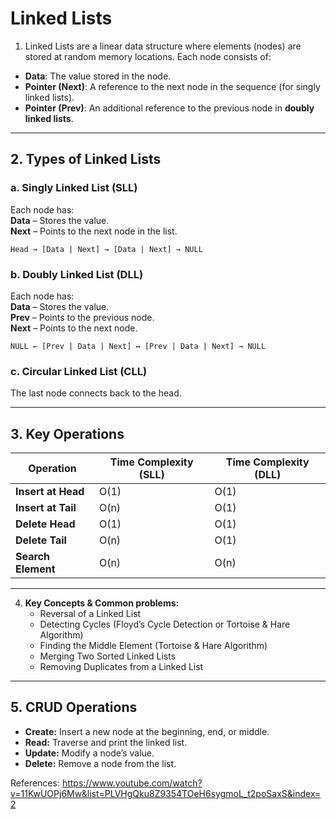 # Linked Lists

1. Linked Lists are a linear data structure where elements (nodes) are stored at random memory locations. Each node consists of:  
- **Data**: The value stored in the node.  
- **Pointer (Next)**: A reference to the next node in the sequence (for singly linked lists).  
- **Pointer (Prev)**: An additional reference to the previous node in **doubly linked lists**.  

---

## 2. Types of Linked Lists
### a. Singly Linked List (SLL)
Each node has:  
**Data** – Stores the value.  
**Next** – Points to the next node in the list.  

```
Head → [Data | Next] → [Data | Next] → NULL
```

### b. Doubly Linked List (DLL)
Each node has:  
**Data** – Stores the value.  
**Prev** – Points to the previous node.  
**Next** – Points to the next node.  

```
NULL ← [Prev | Data | Next] ↔ [Prev | Data | Next] → NULL
```


### c. Circular Linked List (CLL)
The last node connects back to the head.  

---

## 3. Key Operations
| Operation          | Time Complexity (SLL) | Time Complexity (DLL) |
|-------------------|----------------------|----------------------|
| **Insert at Head** | O(1)                 | O(1)                 |
| **Insert at Tail** | O(n)                 | O(1)                 |
| **Delete Head**    | O(1)                 | O(1)                 |
| **Delete Tail**    | O(n)                 | O(1)                 |
| **Search Element** | O(n)                 | O(n)                 |

---
4. **Key Concepts & Common problems:**  
   - Reversal of a Linked List 
   - Detecting Cycles (Floyd’s Cycle Detection or Tortoise & Hare Algorithm)
   - Finding the Middle Element (Tortoise & Hare Algorithm)  
   - Merging Two Sorted Linked Lists
   - Removing Duplicates from a Linked List  

---

## 5. CRUD Operations
- **Create:** Insert a new node at the beginning, end, or middle.
- **Read:** Traverse and print the linked list.
- **Update:** Modify a node’s value.
- **Delete:** Remove a node from the list.

References: https://www.youtube.com/watch?v=11KwUOPj6Mw&list=PLVHgQku8Z9354TOeH6sygmoL_t2poSaxS&index=2
